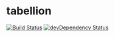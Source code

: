 # tabellion

[![Build Status](https://travis-ci.org/daviferreira/tabellion.svg?branch=master)](https://travis-ci.org/daviferreira/tabellion)
[![devDependency Status](https://david-dm.org/daviferreira/tabellion/dev-status.png)](https://david-dm.org/daviferreira/tabellion#info=devDependencies)
